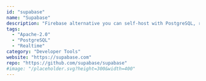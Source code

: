 ```yaml
---
id: "supabase"
name: "Supabase"
description: "Firebase alternative you can self-host with PostgreSQL, real-time APIs, authentication, storage, and edge functions."
tags:
  - "Apache-2.0"
  - "PostgreSQL"
  - "Realtime"
category: "Developer Tools"
website: "https://supabase.com"
repo: "https://github.com/supabase/supabase"
#image: "/placeholder.svg?height=300&width=400"
---
```

